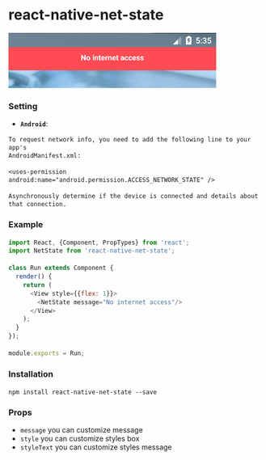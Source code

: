 # react-native-net-state

![](https://raw.githubusercontent.com/tienlm1509/react-native-net-state/master/media/screen.png)

### Setting

- **`Android`**:
```
To request network info, you need to add the following line to your app's
AndroidManifest.xml:

<uses-permission android:name="android.permission.ACCESS_NETWORK_STATE" />

Asynchronously determine if the device is connected and details about that connection.
```

### Example

```js
import React, {Component, PropTypes} from 'react';
import NetState from 'react-native-net-state';

class Run extends Component {
  render() {
    return (
      <View style={{flex: 1}}>
        <NetState message="No internet access"/>
      </View>
    );
  }
});

module.exports = Run;
```

### Installation

```npm install react-native-net-state --save```

### Props
- `message` you can customize message
- `style` you can customize styles box
- `styleText` you can customize styles message
